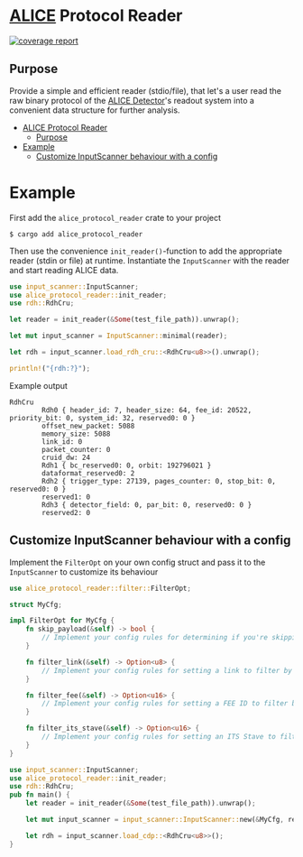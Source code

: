 # [ALICE](https://home.cern/science/experiments/alice) Protocol Reader
[![coverage report](https://gitlab.cern.ch/mkonig/fastpasta/badges/master/coverage.svg)](https://gitlab.cern.ch/mkonig/fastpasta/-/commits/master)
## Purpose
Provide a simple and efficient reader (stdio/file), that let's a user read the raw binary protocol of the [ALICE Detector](https://home.cern/science/experiments/alice)'s readout system into a convenient data structure for further analysis.

- [ALICE Protocol Reader](#alice-protocol-reader)
  - [Purpose](#purpose)
- [Example](#example)
  - [Customize InputScanner behaviour with a config](#customize-inputscanner-behaviour-with-a-config)


# Example
First add the `alice_protocol_reader` crate to your project
```shell
$ cargo add alice_protocol_reader
```
Then use the convenience `init_reader()`-function to add the appropriate reader (stdin or file) at runtime. Instantiate the `InputScanner` with the reader and start reading ALICE data.
```rust
use input_scanner::InputScanner;
use alice_protocol_reader::init_reader;
use rdh::RdhCru;

let reader = init_reader(&Some(test_file_path)).unwrap();

let mut input_scanner = InputScanner::minimal(reader);

let rdh = input_scanner.load_rdh_cru::<RdhCru<u8>>().unwrap();

println!("{rdh:?}");
```
Example output

```
RdhCru
        Rdh0 { header_id: 7, header_size: 64, fee_id: 20522, priority_bit: 0, system_id: 32, reserved0: 0 }
        offset_new_packet: 5088
        memory_size: 5088
        link_id: 0
        packet_counter: 0
        cruid_dw: 24
        Rdh1 { bc_reserved0: 0, orbit: 192796021 }
        dataformat_reserved0: 2
        Rdh2 { trigger_type: 27139, pages_counter: 0, stop_bit: 0, reserved0: 0 }
        reserved1: 0
        Rdh3 { detector_field: 0, par_bit: 0, reserved0: 0 }
        reserved2: 0
```

## Customize InputScanner behaviour with a config

Implement the `FilterOpt` on your own config struct and pass it to the `InputScanner` to customize its behaviour

```Rust
use alice_protocol_reader::filter::FilterOpt;

struct MyCfg;

impl FilterOpt for MyCfg {
    fn skip_payload(&self) -> bool {
        // Implement your config rules for determining if you're skipping the payload (only reading `RDH`s)
    }

    fn filter_link(&self) -> Option<u8> {
        // Implement your config rules for setting a link to filter by
    }

    fn filter_fee(&self) -> Option<u16> {
        // Implement your config rules for setting a FEE ID to filter by
    }

    fn filter_its_stave(&self) -> Option<u16> {
        // Implement your config rules for setting an ITS Stave to filter by
    }
}

use input_scanner::InputScanner;
use alice_protocol_reader::init_reader;
use rdh::RdhCru;
pub fn main() {
    let reader = init_reader(&Some(test_file_path)).unwrap();

    let mut input_scanner = input_scanner::InputScanner::new(&MyCfg, reader, None); // None: Option<flume::Sender<InputStatType>>

    let rdh = input_scanner.load_cdp::<RdhCru<u8>>();
}
```
